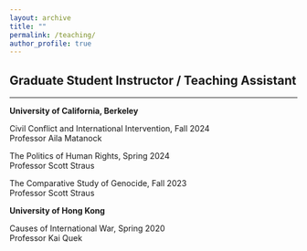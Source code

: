 ```yaml
---
layout: archive
title: ""
permalink: /teaching/
author_profile: true
---
```

## Graduate Student Instructor / Teaching Assistant
---

**University of California, Berkeley**

Civil Conflict and International Intervention, Fall 2024 <br> Professor Aila Matanock

The Politics of Human Rights, Spring 2024 <br> Professor Scott Straus

The Comparative Study of Genocide, Fall 2023 <br> Professor Scott Straus

**University of Hong Kong**

Causes of International War, Spring 2020 <br> Professor Kai Quek
